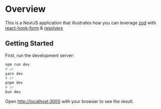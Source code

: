# Overview

This is a NextJS application that illustrates how you can leverage [zod](https://github.com/colinhacks/zod) with [react-hook-form](https://github.com/react-hook-form/react-hook-form) & [resolvers](https://github.com/react-hook-form/resolvers)

## Getting Started

First, run the development server:

```bash
npm run dev
# or
yarn dev
# or
pnpm dev
# or
bun dev
```

Open [http://localhost:3000](http://localhost:3000) with your browser to see the result.
